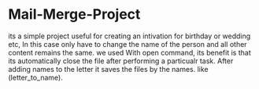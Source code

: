 # Mail-Merge-Project
its a simple project useful for creating an intivation for birthday or wedding etc, In this case only have to change the name of the person and all other content remains the same.
we used With open command, its benefit is that its automatically close the file after performing a particualr task.
After adding names to the letter it saves the files by the names. like (letter_to_name).
